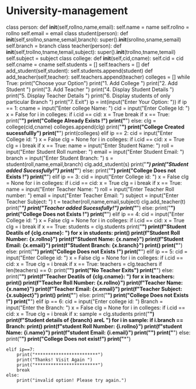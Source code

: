 # University-management
class person:
    def __init__(self,rollno,name,email):
        self.name = name
        self.rollno = rollno
        self.email = email
class student(person):
    def __init__(self,srollno,sname,semail,branch):
        super().__init__(srollno,sname,semail)
        self.branch = branch
class teacher(person):
    def __init__(self,trollno,tname,temail,subject):
        super().__init__(trollno,tname,temail)
        self.subject = subject
class college:
    def __init__(self,cid,cname):
        self.cid = cid
        self.cname = cname
        self.students = []
        self.teachers = []
    def add_student(self,student):
        self.students.append(student)
    def add_teacher(self,teacher):
        self.teachers.append(teacher)
colleges = []
while True:
    print("Choose your Option")
    print("1. Add College ")
    print("2. Add Student ")
    print("3. Add Teacher ")
    print("4. Display Student Details ")
    print("5. Display Teacher Details ")
    print("6. Display students of only particular Branch ")
    print("7. Exit")
    ip = int(input("Enter Your Option: "))
    if ip == 1:
        cname = input("Enter college Name: ")
        cid = input("Enter College Id: ")
        x = False
        for i in colleges:
            if i.cid == cid:
                x = True
                break
        if x == True:
            print("************************")
            print("College Already Exists !")
            print("************************")
        else:
            clg = college(cid,cname)
            colleges.append(clg)
            print("****************************")
            print("College Created sucessfullly")
            print("****************************")
        print(colleges)
    elif ip == 2:
        cid = input("Enter College id: ")
        x = False
        clg = None
        for i in colleges:
            if i.cid == cid:
                x = True
                clg = i
                break
        if x == True:
            name = input("Enter Student Name: ")
            roll = input("Enter Student Roll number: ")
            email = input("Enter Student Email: ")
            branch = input("Enter Student Branch: ")
            s = student(roll,name,email,branch)
            clg.add_student(s)
            print("*************************")
            print("Student added Sucessfully!")
            print("*************************")
        else:
            print("************************")
            print("College Does not Exists !")
            print("************************")
    elif ip == 3:
        cid = input("Enter College id: ")
        x = False
        clg = None
        for i in colleges:
            if i.cid == cid:
                x = True
                clg = i
                break
        if x == True:
            name = input("Enter Teacher Name: ")
            roll = input("Enter Teacher Roll number: ")
            email = input("Enter Teacher Email: ")
            subject = input("Enter Teacher Subject: ")
            t = teacher(roll,name,email,subject)
            clg.add_teacher(t)
            print("*************************")
            print("Teacher added Sucessfully!")
            print("*************************")
        else:
            print("************************")
            print("College Does not Exists !")
            print("************************")
    elif ip == 4:
        cid = input("Enter College id: ")
        x = False
        clg = None
        for i in colleges:
            if i.cid == cid:
                x = True
                clg = i
                break
        if x == True:
            students = clg.students
            print("**********************************")
            print(f"Student Deatils of {clg.cname}: ")
            for x in students:
                print()
                print(f"Student Roll Number: {x.rollno}")
                print(f"Student Name: {x.name}")
                print(f"Student Email: {x.email}")
                print(f"Student Branch: {x.branch}")
            print()
            print("**********************************")
        else:
            print("************************")
            print("College Does not Exists !")
            print("************************")
    elif ip == 5:
        cid = input("Enter College id: ")
        x = False
        clg = None
        for i in colleges:
            if i.cid == cid:
                x = True
                clg = i
                break
        if x == True:
            teachers = clg.teachers
            if len(teachers) == 0:
                print("************************")
                print("No Teacher Exits")
                print("************************")
            else:
                print("**********************************")
                print(f"Teacher Deatils of {clg.cname}: ")
                for x in teachers:
                    print()
                    print(f"Teacher Roll Number: {x.rollno}")
                    print(f"Teacher Name: {x.name}")
                    print(f"Teacher Email: {x.email}")
                    print(f"Teacher Subject: {x.subject}")
                print()
                print("**********************************")
        else:
            print("************************")
            print("College Does not Exists !")
            print("************************")
    elif ip == 6:
        cid = input("Enter college id: ")
        Branch = input("Enter the Branch: ")
        x = False
        clg = None
        for i in colleges:
            if i.cid == cid:
                x = True
                clg = i
                break
        if x:
            sample = clg.students
            print("******************************")
            print(f"Student details of {branch} areL ")
            for i in sample:
                if i.branch == Branch:
                    print()
                    print(f"student Roll Number: {i.rollno}")
                    print(f"student Name: {i.name}")
                    print(f"student Email: {i.email}")
                    print("")
            print("******************************")
        else:
            print("********************")
            print("College Does not exist!")
            print("*********************")
    
    elif ip==7:
        print("************************")
        print("Thanks! Visit Again ")
        print("************************")
        break
    else:
        print("invalid option! Please try again.")
















